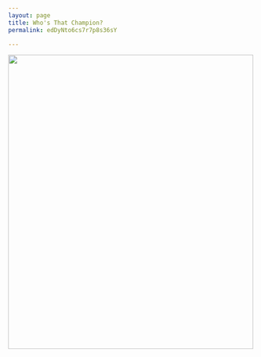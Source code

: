 ```yaml
---
layout: page
title: Who's That Champion?
permalink: edDyNto6cs7r7p8s36sY

---
```


<img src="https://github.com/UNSWLoLSoc/LoLSocWebpage/blob/master/uploads/1-1.png?raw=true" width="500" height="600">